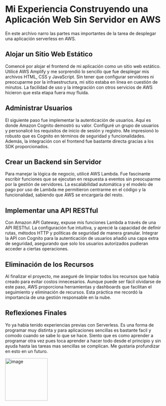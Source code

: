 # Mi Experiencia Construyendo una Aplicación Web Sin Servidor en AWS

En este archivo narro las partes mas importantes de la tarea de desplegar una aplicación serverless en AWS.

## Alojar un Sitio Web Estático

Comencé por alojar el frontend de mi aplicación como un sitio web estático. Utilicé AWS Amplify y me sorprendió lo sencillo que fue desplegar mis archivos HTML, CSS y JavaScript. Sin tener que configurar servidores ni preocuparme por la infraestructura, mi sitio estaba en línea en cuestión de minutos. La facilidad de uso y la integración con otros servicios de AWS hicieron que esta etapa fuera muy fluida.

## Administrar Usuarios

El siguiente paso fue implementar la autenticación de usuarios. Aquí es donde Amazon Cognito demostró su valor. Configuré un grupo de usuarios y personalicé los requisitos de inicio de sesión y registro. Me impresionó lo robusto que es Cognito en términos de seguridad y funcionalidades. Además, la integración con el frontend fue bastante directa gracias a los SDK proporcionados.

## Crear un Backend sin Servidor

Para manejar la lógica de negocio, utilicé AWS Lambda. Fue fascinante escribir funciones que se ejecutan en respuesta a eventos sin preocuparme por la gestión de servidores. La escalabilidad automática y el modelo de pago por uso de Lambda me permitieron centrarme en el código y la funcionalidad, sabiendo que AWS se encargaría del resto.

## Implementar una API RESTful

Con Amazon API Gateway, expuse mis funciones Lambda a través de una API RESTful. La configuración fue intuitiva, y aprecié la capacidad de definir rutas, métodos HTTP y políticas de seguridad de manera granular. Integrar la API con Cognito para la autenticación de usuarios añadió una capa extra de seguridad, asegurando que solo los usuarios autorizados pudieran acceder a ciertas operaciones.

## Eliminación de los Recursos

Al finalizar el proyecto, me aseguré de limpiar todos los recursos que había creado para evitar costos innecesarios. Aunque puede ser fácil olvidarse de este paso, AWS proporciona herramientas y dashboards que facilitan el seguimiento y eliminación de recursos. Esta práctica me recordó la importancia de una gestión responsable en la nube.


## Reflexiones Finales

Yo ya habia tenido experiencias previas con Serverless. Es una forma de programar muy distinta y para aplicaciones sencillas es bastante facil y comodo cuando se sabe lo que se hace. Siento que es como aprender a programar otra vez pues toca aprender a hacer todo desde el principio y sin ayuda hasta las tareas mas sencillas se complican. Me gustaria profundizar en esto en un futuro.

<img width="137" alt="image" src="https://github.com/user-attachments/assets/0139a46f-fe32-4e0a-8432-8431aca01cf6">
